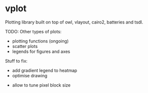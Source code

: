 # vplot
Plotting library built on top of owl, vlayout, cairo2, batteries and tsdl.

TODO:
Other types of plots:
- plotting functions (ongoing)
- scatter plots
- legends for figures and axes

Stuff to fix:
- add gradient legend to heatmap
- optimise drawing
+ allow to tune pixel block size